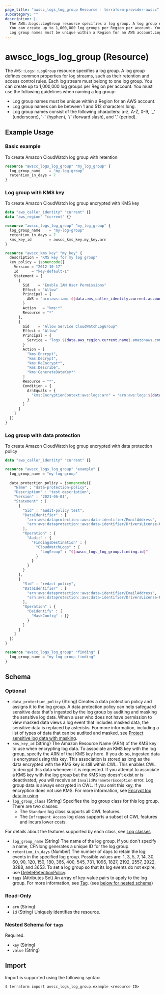 ```yaml
---
page_title: "awscc_logs_log_group Resource - terraform-provider-awscc"
subcategory: ""
description: |-
  The AWS::Logs::LogGroup resource specifies a log group. A log group defines common properties for log streams, such as their retention and access control rules. Each log stream must belong to one log group.
  You can create up to 1,000,000 log groups per Region per account. You must use the following guidelines when naming a log group:
  Log group names must be unique within a Region for an AWS account.Log group names can be between 1 and 512 characters long.Log group names consist of the following characters: a-z, A-Z, 0-9, '_' (underscore), '-' (hyphen), '/' (forward slash), and '.' (period).
---
```


# awscc_logs_log_group (Resource)

The ``AWS::Logs::LogGroup`` resource specifies a log group. A log group defines common properties for log streams, such as their retention and access control rules. Each log stream must belong to one log group.
 You can create up to 1,000,000 log groups per Region per account. You must use the following guidelines when naming a log group:
  +  Log group names must be unique within a Region for an AWS account.
  +  Log group names can be between 1 and 512 characters long.
  +  Log group names consist of the following characters: a-z, A-Z, 0-9, '_' (underscore), '-' (hyphen), '/' (forward slash), and '.' (period).

## Example Usage

### Basic example

To create Amazon CloudWatch log group with retention

```terraform
resource "awscc_logs_log_group" "my_log_group" {
  log_group_name    = "my-log-group"
  retention_in_days = 7
}
```

### Log group with KMS key

To create Amazon CloudWatch log group encrypted with KMS key

```terraform
data "aws_caller_identity" "current" {}
data "aws_region" "current" {}

resource "awscc_logs_log_group" "my_log_group" {
  log_group_name    = "my-log-group"
  retention_in_days = 7
  kms_key_id        = awscc_kms_key.my_key.arn
}

resource "awscc_kms_key" "my_key" {
  description = "KMS key for my log group"
  key_policy = jsonencode({
    Version = "2012-10-17"
    Id      = "key-default-1"
    Statement = [
      {
        Sid    = "Enable IAM User Permissions"
        Effect = "Allow"
        Principal = {
          AWS = "arn:aws:iam::${data.aws_caller_identity.current.account_id}:root"
        }
        Action   = "kms:*"
        Resource = "*"
      },
      {
        Sid    = "Allow Service CloudWatchLogGroup"
        Effect = "Allow"
        Principal = {
          Service = "logs.${data.aws_region.current.name}.amazonaws.com"
        }
        Action = [
          "kms:Encrypt",
          "kms:Decrypt",
          "kms:ReEncrypt*",
          "kms:Describe",
          "kms:GenerateDataKey*"
        ]
        Resource = "*",
        Condition = {
          ArnEquals = {
            "kms:EncryptionContext:aws:logs:arn" = "arn:aws:logs:${data.aws_region.current.name}:${data.aws_caller_identity.current.account_id}:log-group:my-log-group"
          }
        }
      }
    ]
  })
}
```

### Log group with data protection

To create Amazon CloudWatch log group encrypted with data protection policy

```terraform
data "aws_caller_identity" "current" {}

resource "awscc_logs_log_group" "example" {
  log_group_name = "my-log-group"
  
  data_protection_policy = jsonencode({
    "Name" : "data-protection-policy",
    "Description" : "test description",
    "Version" : "2021-06-01",
    "Statement" : [
      {
        "Sid" : "audit-policy test",
        "DataIdentifier" : [
          "arn:aws:dataprotection::aws:data-identifier/EmailAddress",
          "arn:aws:dataprotection::aws:data-identifier/DriversLicense-US"  
        ],
        "Operation" : {
          "Audit" : {
            "FindingsDestination" : {
              "CloudWatchLogs" : {
                "LogGroup" : "${awscc_logs_log_group.finding.id}"
              }
            }
          }
        }
      },
      {
        "Sid" : "redact-policy",
        "DataIdentifier" : [
          "arn:aws:dataprotection::aws:data-identifier/EmailAddress",
          "arn:aws:dataprotection::aws:data-identifier/DriversLicense-US"
        ],
        "Operation" : {
          "Deidentify" : {
            "MaskConfig" : {}
          }
        }
      }
    ]
  })
}

resource "awscc_logs_log_group" "finding" {
  log_group_name = "my-log-group-finding"
}
```

<!-- schema generated by tfplugindocs -->
## Schema

### Optional

- `data_protection_policy` (String) Creates a data protection policy and assigns it to the log group. A data protection policy can help safeguard sensitive data that's ingested by the log group by auditing and masking the sensitive log data. When a user who does not have permission to view masked data views a log event that includes masked data, the sensitive data is replaced by asterisks.
 For more information, including a list of types of data that can be audited and masked, see [Protect sensitive log data with masking](https://docs.aws.amazon.com/AmazonCloudWatch/latest/logs/mask-sensitive-log-data.html).
- `kms_key_id` (String) The Amazon Resource Name (ARN) of the KMS key to use when encrypting log data.
 To associate an KMS key with the log group, specify the ARN of that KMS key here. If you do so, ingested data is encrypted using this key. This association is stored as long as the data encrypted with the KMS key is still within CWL. This enables CWL to decrypt this data whenever it is requested.
 If you attempt to associate a KMS key with the log group but the KMS key doesn't exist or is deactivated, you will receive an ``InvalidParameterException`` error.
 Log group data is always encrypted in CWL. If you omit this key, the encryption does not use KMS. For more information, see [Encrypt log data in using](https://docs.aws.amazon.com/AmazonCloudWatch/latest/logs/encrypt-log-data-kms.html)
- `log_group_class` (String) Specifies the log group class for this log group. There are two classes:
  +  The ``Standard`` log class supports all CWL features.
  +  The ``Infrequent Access`` log class supports a subset of CWL features and incurs lower costs.
  
 For details about the features supported by each class, see [Log classes](https://docs.aws.amazon.com/AmazonCloudWatch/latest/logs/CloudWatch_Logs_Log_Classes.html)
- `log_group_name` (String) The name of the log group. If you don't specify a name, CFNlong generates a unique ID for the log group.
- `retention_in_days` (Number) The number of days to retain the log events in the specified log group. Possible values are: 1, 3, 5, 7, 14, 30, 60, 90, 120, 150, 180, 365, 400, 545, 731, 1096, 1827, 2192, 2557, 2922, 3288, and 3653.
 To set a log group so that its log events do not expire, use [DeleteRetentionPolicy](https://docs.aws.amazon.com/AmazonCloudWatchLogs/latest/APIReference/API_DeleteRetentionPolicy.html).
- `tags` (Attributes Set) An array of key-value pairs to apply to the log group.
 For more information, see [Tag](https://docs.aws.amazon.com/AWSCloudFormation/latest/UserGuide/aws-properties-resource-tags.html). (see [below for nested schema](#nestedatt--tags))

### Read-Only

- `arn` (String)
- `id` (String) Uniquely identifies the resource.

<a id="nestedatt--tags"></a>
### Nested Schema for `tags`

Required:

- `key` (String)
- `value` (String)

## Import

Import is supported using the following syntax:

```shell
$ terraform import awscc_logs_log_group.example <resource ID>
```